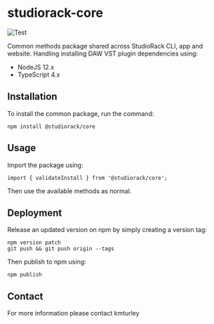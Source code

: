 # studiorack-core
![Test](https://github.com/studiorack/studiorack-core/workflows/Test/badge.svg)

Common methods package shared across StudioRack CLI, app and website. Handling installing DAW VST plugin dependencies using:

* NodeJS 12.x
* TypeScript 4.x


## Installation

To install the common package, run the command:

    npm install @studiorack/core


## Usage

Import the package using:

    import { validateInstall } from '@studiorack/core';

Then use the available methods as normal.


## Deployment

Release an updated version on npm by simply creating a version tag:

    npm version patch
    git push && git push origin --tags

Then publish to npm using:

    npm publish


## Contact

For more information please contact kmturley
